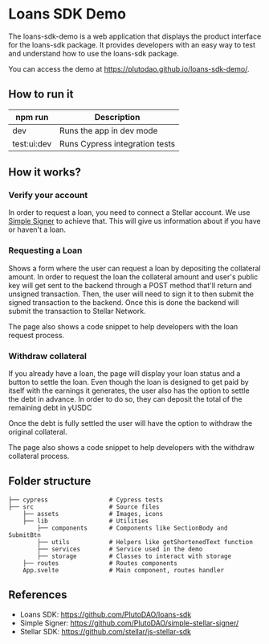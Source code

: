 # Loans SDK Demo

The loans-sdk-demo is a web application that displays the product interface for the loans-sdk package. It provides developers with an easy way to test and understand how to use the loans-sdk package.

You can access the demo at https://plutodao.github.io/loans-sdk-demo/.

## How to run it

<table>
    <thead>
        <tr>
            <th>npm run</th>
            <th>Description</th>
        </tr>
    </thead>
    <tbody>
      <tr>
          <td>dev</td>
          <td>Runs the app in dev mode</td>
      </tr>
      <tr>
        <td>test:ui:dev</td>
        <td>Runs Cypress integration tests</td>
      </td>
    </tbody>
</table>

## How it works?

### Verify your account

In order to request a loan, you need to connect a Stellar account. We use [Simple Signer](https://github.com/PlutoDAO/simple-stellar-signer/) to achieve that. This will give us information about if you have or haven't a loan.

### Requesting a Loan

Shows a form where the user can request a loan by depositing the collateral amount. In order to request the loan the collateral amount and user's public key will get sent to the backend through a POST method that'll return and unsigned transaction. Then, the user will need to sign it to then submit the signed transaction to the backend. Once this is done the backend will submit the transaction to Stellar Network.

The page also shows a code snippet to help developers with the loan request process.

### Withdraw collateral

If you already have a loan, the page will display your loan status and a button to settle the loan. Even though the loan is designed to get paid by itself with the earnings it generates, the user also has the option to settle the debt in advance. In order to do so, they can deposit the total of the remaining debt in yUSDC

Once the debt is fully settled the user will have the option to withdraw the original collateral.

The page also shows a code snippet to help developers with the withdraw collateral process.

## Folder structure

    ├── cypress                 # Cypress tests
    ├── src                     # Source files
        ├── assets              # Images, icons
        ├── lib                 # Utilities
            ├── components      # Components like SectionBody and SubmitBtn
            ├── utils           # Helpers like getShortenedText function
            ├── services        # Service used in the demo
            ├── storage         # Classes to interact with storage
        ├── routes              # Routes components
        App.svelte              # Main component, routes handler

## References

- Loans SDK: https://github.com/PlutoDAO/loans-sdk
- Simple Signer: https://github.com/PlutoDAO/simple-stellar-signer/
- Stellar SDK: https://github.com/stellar/js-stellar-sdk
